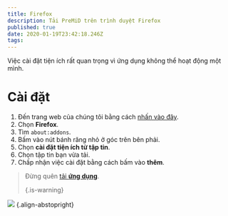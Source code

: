 ```yaml
---
title: Firefox
description: Tải PreMiD trên trình duyệt Firefox
published: true
date: 2020-01-19T23:42:18.246Z
tags:
---
```


Việc cài đặt tiện ích rất quan trọng vì ứng dụng không thể hoạt động một mình.

# Cài đặt
1. Đến trang web của chúng tôi bằng cách [nhấn vào đây](https://premid.app/downloads).
2. Chọn **Firefox**.
3. Tìm `about:addons`.
4. Bấm vào nút bánh răng nhỏ ở góc trên bên phải.
5. Chọn **cài đặt tiện ích từ tập tin**.
6. Chọn tập tin bạn vừa tải.
7. Chấp nhận việc cài đặt bằng cách bấm vào **thêm**.

> Đừng quên [ tải **ứng dụng**](/install). 
> 
> {.is-warning}

![](https://img.icons8.com/color/2x/firefox.png) {.align-abstopright}